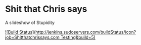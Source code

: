 Shit that Chris says 
=========
A slideshow of Stupidity

[![Build Status](http://jenkins.sudoservers.com/buildStatus/icon?job=Shitthatchrissays.com Testing&build=5)](http://jenkins.sudoservers.com/job/Shitthatchrissays.com%20Testing/5/)

